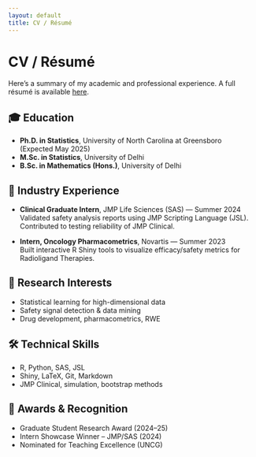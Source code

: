 ```yaml
---
layout: default
title: CV / Résumé
---
```


# CV / Résumé

Here’s a summary of my academic and professional experience. A full résumé is available [here](assets/reetika_resume.pdf).

## 🎓 Education
- **Ph.D. in Statistics**, University of North Carolina at Greensboro (Expected May 2025)
- **M.Sc. in Statistics**, University of Delhi
- **B.Sc. in Mathematics (Hons.)**, University of Delhi

## 💼 Industry Experience
- **Clinical Graduate Intern**, JMP Life Sciences (SAS) — Summer 2024  
  Validated safety analysis reports using JMP Scripting Language (JSL). Contributed to testing reliability of JMP Clinical.

- **Intern, Oncology Pharmacometrics**, Novartis — Summer 2023  
  Built interactive R Shiny tools to visualize efficacy/safety metrics for Radioligand Therapies.

## 🧪 Research Interests
- Statistical learning for high-dimensional data
- Safety signal detection & data mining
- Drug development, pharmacometrics, RWE

## 🛠️ Technical Skills
- R, Python, SAS, JSL
- Shiny, LaTeX, Git, Markdown
- JMP Clinical, simulation, bootstrap methods

## 🌟 Awards & Recognition
- Graduate Student Research Award (2024–25)
- Intern Showcase Winner – JMP/SAS (2024)
- Nominated for Teaching Excellence (UNCG)
